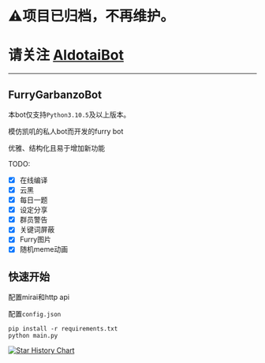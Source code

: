 # ⚠️项目已归档，不再维护。
# 请关注 [AldotaiBot](https://github.com/kaixinol/AldotaiBot)
----
## FurryGarbanzoBot

本bot仅支持`Python3.10.5`及以上版本。

模仿凯叽的私人bot而开发的furry bot

优雅、结构化且易于增加新功能

TODO:

- [x] 在线编译
- [x] 云黑
- [x] 每日一题
- [x] 设定分享
- [x] 群员警告
- [x] 关键词屏蔽
- [x] Furry图片
- [x] 随机meme动画 
## 快速开始
配置mirai和http api

配置`config.json`

```
pip install -r requirements.txt
python main.py
```
[![Star History Chart](https://api.star-history.com/svg?repos=kaixinol/FurryGarbanzoBot&type=Date)](https://star-history.com/#kaixinol/FurryGarbanzoBot&Date)
